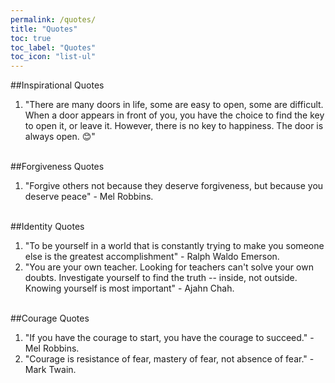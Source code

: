 ```yaml
---
permalink: /quotes/
title: "Quotes"
toc: true
toc_label: "Quotes"
toc_icon: "list-ul"
---
```

##Inspirational Quotes 

1. "There are many doors in life, some are easy to open, some are difficult. When a door appears in front of you, you have the choice to find the key to open it, or leave it. However, there is no key to happiness. The door is always open. 😊" <br> <br>

##Forgiveness Quotes

1. "Forgive others not because they deserve forgiveness, but because you deserve peace" - Mel Robbins. <br> <br>

##Identity Quotes

1. "To be yourself in a world that is constantly trying to make you someone else is the greatest accomplishment" - Ralph Waldo Emerson. <br>
2. "You are your own teacher. Looking for teachers can't solve your own doubts. Investigate yourself to find the truth -- inside, not outside. Knowing yourself is most important" - Ajahn Chah. <br><br>

##Courage Quotes

1. "If you have the courage to start, you have the courage to succeed." - Mel Robbins. <br>
2. "Courage is resistance of fear, mastery of fear, not absence of fear." - Mark Twain. <br> <br>
